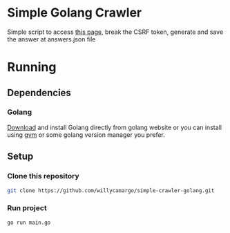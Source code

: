 # Simple Golang Crawler
Simple script to access [this page](http://applicant-test.us-east-1.elasticbeanstalk.com/), break the CSRF token, generate and save the answer at answers.json file

# Running

## Dependencies

### Golang
[Download](https://golang.org/dl/) and install Golang directly from golang website or you can install using [gvm](https://github.com/moovweb/gvm) or some golang version manager you prefer.

## Setup

### Clone this repository
```bash
git clone https://github.com/willycamargo/simple-crawler-golang.git
```

### Run project
```bash
go run main.go
```

